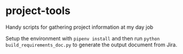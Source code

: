 # project-tools
Handy scripts for gathering project information at my day job

Setup the environment with `pipenv install` and then run `python build_requirements_doc.py` to generate the output document from Jira.
